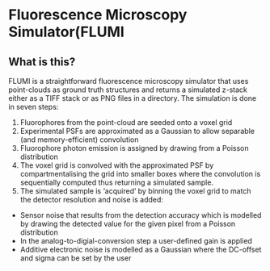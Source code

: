 # Fluorescence Microscopy Simulator(FLUMI

## What is this?

FLUMI is a straightforward fluorescence microscopy simulator that uses point-clouds as ground truth structures and returns a simulated z-stack either as a TIFF stack or as PNG files in a directory. The simulation is done in seven steps: 
1. Fluorophores from the point-cloud are seeded onto a voxel grid
2. Experimental PSFs are approximated as a Gaussian to allow separable (and memory-efficient) convolution
3. Fluorophore photon emission is assigned by drawing from a Poisson distribution
4. The voxel grid is convolved with the approximated PSF by compartmentalising the grid into smaller boxes where the convolution is sequentially computed thus returning a simulated sample.
5. The simulated sample is ‘acquired’ by binning the voxel grid to match the detector resolution and noise is added:
  - Sensor noise that results from the detection accuracy which is modelled by drawing the 	detected value for the given  pixel from a Poisson distribution
  - In the analog-to-digial-conversion step a user-defined gain is applied
  - Additive electronic noise is modelled as a Gaussian where the DC-offset and sigma can be  	set by the user

